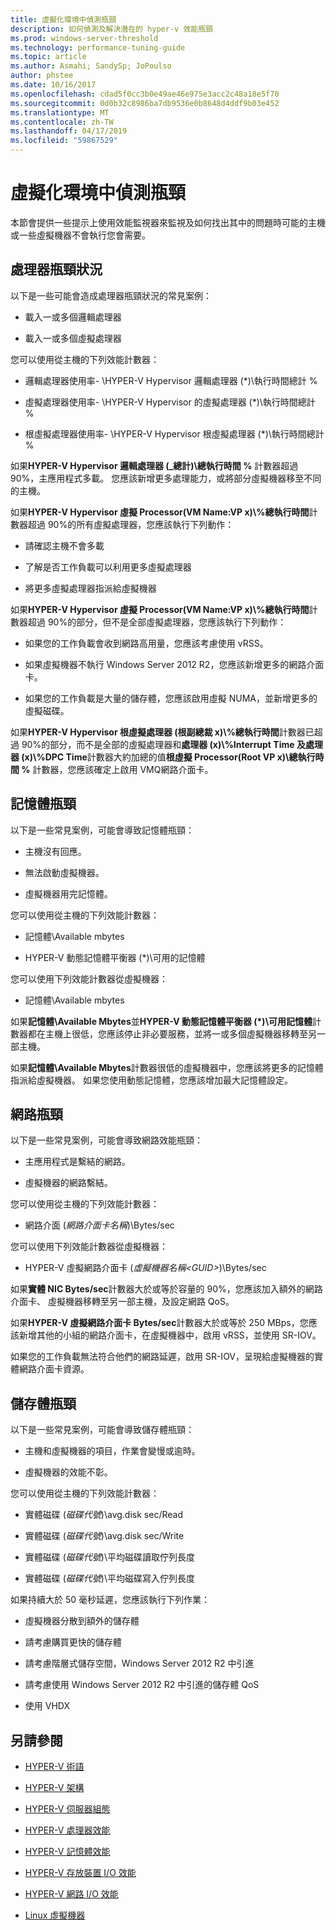 ```yaml
---
title: 虛擬化環境中偵測瓶頸
description: 如何偵測及解決潛在的 hyper-v 效能瓶頸
ms.prod: windows-server-threshold
ms.technology: performance-tuning-guide
ms.topic: article
ms.author: Asmahi; SandySp; JoPoulso
author: phstee
ms.date: 10/16/2017
ms.openlocfilehash: cdad5f0cc3b0e49ae46e975e3acc2c48a18e5f70
ms.sourcegitcommit: 0d0b32c8986ba7db9536e0b8648d4ddf9b03e452
ms.translationtype: MT
ms.contentlocale: zh-TW
ms.lasthandoff: 04/17/2019
ms.locfileid: "59867529"
---
```

# <a name="detecting-bottlenecks-in-a-virtualized-environment"></a>虛擬化環境中偵測瓶頸

本節會提供一些提示上使用效能監視器來監視及如何找出其中的問題時可能的主機或一些虛擬機器不會執行您會需要。

## <a name="processor-bottlenecks"></a>處理器瓶頸狀況

以下是一些可能會造成處理器瓶頸狀況的常見案例：

-   載入一或多個邏輯處理器

-   載入一或多個虛擬處理器

您可以使用從主機的下列效能計數器：

-   邏輯處理器使用率- \\HYPER-V Hypervisor 邏輯處理器 (\*)\\執行時間總計 %

-   虛擬處理器使用率- \\HYPER-V Hypervisor 的虛擬處理器 (\*)\\執行時間總計 %

-   根虛擬處理器使用率- \\HYPER-V Hypervisor 根虛擬處理器 (\*)\\執行時間總計 %

如果**HYPER-V Hypervisor 邏輯處理器 (\_總計)\\總執行時間 %** 計數器超過 90%，主應用程式多載。 您應該新增更多處理能力，或將部分虛擬機器移至不同的主機。

如果**HYPER-V Hypervisor 虛擬 Processor(VM Name:VP x)\\%總執行時間**計數器超過 90%的所有虛擬處理器，您應該執行下列動作：

-   請確認主機不會多載

-   了解是否工作負載可以利用更多虛擬處理器

-   將更多虛擬處理器指派給虛擬機器

如果**HYPER-V Hypervisor 虛擬 Processor(VM Name:VP x)\\%總執行時間**計數器超過 90%的部分，但不是全部虛擬處理器，您應該執行下列動作：

-   如果您的工作負載會收到網路高用量，您應該考慮使用 vRSS。

-   如果虛擬機器不執行 Windows Server 2012 R2，您應該新增更多的網路介面卡。

-   如果您的工作負載是大量的儲存體，您應該啟用虛擬 NUMA，並新增更多的虛擬磁碟。

如果**HYPER-V Hypervisor 根虛擬處理器 (根副總裁 x)\\%總執行時間**計數器已超過 90%的部分，而不是全部的虛擬處理器和**處理器 (x)\\%Interrupt Time 及處理器 (x)\\%DPC Time**計數器大約加總的值**根虛擬 Processor(Root VP x)\\總執行時間 %** 計數器，您應該確定上啟用 VMQ網路介面卡。

## <a name="memory-bottlenecks"></a>記憶體瓶頸

以下是一些常見案例，可能會導致記憶體瓶頸：

-   主機沒有回應。

-   無法啟動虛擬機器。

-   虛擬機器用完記憶體。

您可以使用從主機的下列效能計數器：

-   記憶體\\Available mbytes

-   HYPER-V 動態記憶體平衡器 (\*)\\可用的記憶體

您可以使用下列效能計數器從虛擬機器：

-   記憶體\\Available mbytes

如果**記憶體\\Available Mbytes**並**HYPER-V 動態記憶體平衡器 (\*)\\可用記憶體**計數器都在主機上很低，您應該停止非必要服務，並將一或多個虛擬機器移轉至另一部主機。

如果**記憶體\\Available Mbytes**計數器很低的虛擬機器中，您應該將更多的記憶體指派給虛擬機器。 如果您使用動態記憶體，您應該增加最大記憶體設定。

## <a name="network-bottlenecks"></a>網路瓶頸

以下是一些常見案例，可能會導致網路效能瓶頸：

-   主應用程式是繫結的網路。

-   虛擬機器的網路繫結。

您可以使用從主機的下列效能計數器：

-   網路介面 (*網路介面卡名稱*)\\Bytes/sec

您可以使用下列效能計數器從虛擬機器：

-   HYPER-V 虛擬網路介面卡 (*虛擬機器名稱&lt;GUID&gt;*)\\Bytes/sec

如果**實體 NIC Bytes/sec**計數器大於或等於容量的 90%，您應該加入額外的網路介面卡、 虛擬機器移轉至另一部主機，及設定網路 QoS。

如果**HYPER-V 虛擬網路介面卡 Bytes/sec**計數器大於或等於 250 MBps，您應該新增其他的小組的網路介面卡，在虛擬機器中，啟用 vRSS，並使用 SR-IOV。

如果您的工作負載無法符合他們的網路延遲，啟用 SR-IOV，呈現給虛擬機器的實體網路介面卡資源。

## <a name="storage-bottlenecks"></a>儲存體瓶頸

以下是一些常見案例，可能會導致儲存體瓶頸：

-   主機和虛擬機器的項目，作業會變慢或逾時。

-   虛擬機器的效能不彰。

您可以使用從主機的下列效能計數器：

-   實體磁碟 (*磁碟代號*)\\avg.disk sec/Read

-   實體磁碟 (*磁碟代號*)\\avg.disk sec/Write

-   實體磁碟 (*磁碟代號*)\\平均磁碟讀取佇列長度

-   實體磁碟 (*磁碟代號*)\\平均磁碟寫入佇列長度

如果持續大於 50 毫秒延遲，您應該執行下列作業：

-   虛擬機器分散到額外的儲存體

-   請考慮購買更快的儲存體

-   請考慮階層式儲存空間，Windows Server 2012 R2 中引進

-   請考慮使用 Windows Server 2012 R2 中引進的儲存體 QoS

-   使用 VHDX

## <a name="see-also"></a>另請參閱

-   [HYPER-V 術語](terminology.md)

-   [HYPER-V 架構](architecture.md)

-   [HYPER-V 伺服器組態](configuration.md)

-   [HYPER-V 處理器效能](processor-performance.md)

-   [HYPER-V 記憶體效能](memory-performance.md)

-   [HYPER-V 存放裝置 I/O 效能](storage-io-performance.md)

-   [HYPER-V 網路 I/O 效能](network-io-performance.md)

-   [Linux 虛擬機器](linux-virtual-machine-considerations.md)

